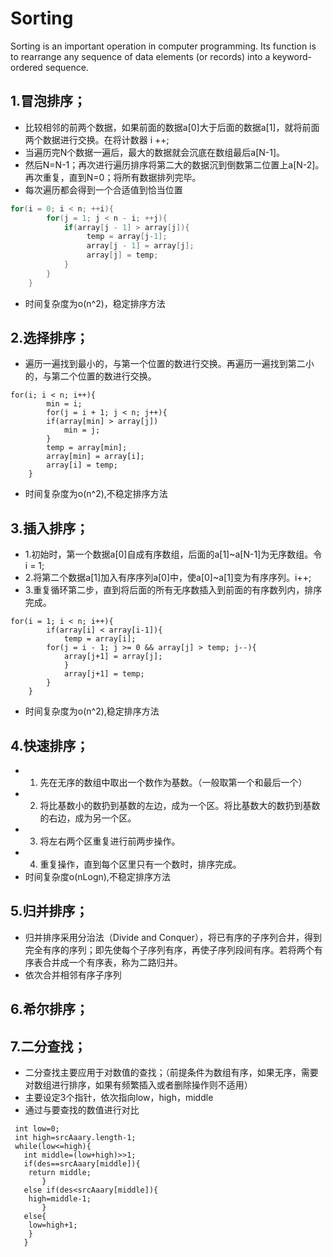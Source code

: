 # Sorting
Sorting is an important operation in computer programming. Its function is to rearrange any sequence of data elements (or records) into a keyword-ordered sequence.
## 1.冒泡排序； 
* 比较相邻的前两个数据，如果前面的数据a[0]大于后面的数据a[1]，就将前面两个数据进行交换。在将计数器 i ++; 
* 当遍历完N个数据一遍后，最大的数据就会沉底在数组最后a[N-1]。 
* 然后N=N-1；再次进行遍历排序将第二大的数据沉到倒数第二位置上a[N-2]。再次重复，直到N=0；将所有数据排列完毕。
* 每次遍历都会得到一个合适值到恰当位置
``` java
for(i = 0; i < n; ++i){ 
        for(j = 1; j < n - i; ++j){
            if(array[j - 1] > array[j]){
                 temp = array[j-1];
                 array[j - 1] = array[j];
                 array[j] = temp;
            }
        }
    }
 ```
 * 时间复杂度为o(n^2)，稳定排序方法
## 2.选择排序； 
* 遍历一遍找到最小的，与第一个位置的数进行交换。再遍历一遍找到第二小的，与第二个位置的数进行交换。
```
for(i; i < n; i++){
        min = i;
        for(j = i + 1; j < n; j++){
        if(array[min] > array[j])
            min = j;
        }
        temp = array[min];
        array[min] = array[i];
        array[i] = temp; 
    }

```
* 时间复杂度为o(n^2),不稳定排序方法
## 3.插入排序； 
* 1.初始时，第一个数据a[0]自成有序数组，后面的a[1]~a[N-1]为无序数组。令 i = 1; 
* 2.将第二个数据a[1]加入有序序列a[0]中，使a[0]~a[1]变为有序序列。i++; 
* 3.重复循环第二步，直到将后面的所有无序数插入到前面的有序数列内，排序完成。
```
for(i = 1; i < n; i++){
        if(array[i] < array[i-1]){
            temp = array[i]; 
        for(j = i - 1; j >= 0 && array[j] > temp; j--){   
            array[j+1] = array[j];
            }
            array[j+1] = temp;
        }
    } 
```
* 时间复杂度为o(n^2),稳定排序方法
## 4.快速排序； 
* 1. 先在无序的数组中取出一个数作为基数。（一般取第一个和最后一个）
* 2. 将比基数小的数扔到基数的左边，成为一个区。将比基数大的数扔到基数的右边，成为另一个区。 
* 3. 将左右两个区重复进行前两步操作。
* 4. 重复操作，直到每个区里只有一个数时，排序完成。
* 时间复杂度o(nLogn),不稳定排序方法
## 5.归并排序； 
* 归并排序采用分治法（Divide and Conquer），将已有序的子序列合并，得到完全有序的序列；即先使每个子序列有序，再使子序列段间有序。若将两个有序表合并成一个有序表，称为二路归并。
* 依次合并相邻有序子序列
## 6.希尔排序； 
## 7.二分查找；
* 二分查找主要应用于对数值的查找；（前提条件为数组有序，如果无序，需要对数组进行排序，如果有频繁插入或者删除操作则不适用）
* 主要设定3个指针，依次指向low，high，middle
* 通过与要查找的数值进行对比
```
 int low=0;
 int high=srcAaary.length-1;
 while(low<=high){
   int middle=(low+high)>>1;
   if(des==srcAaary[middle]){
	return middle;
       }
   else if(des<srcAaary[middle]){
	high=middle-1;
       }
   else{
	low=high+1;
	}
   }
```
